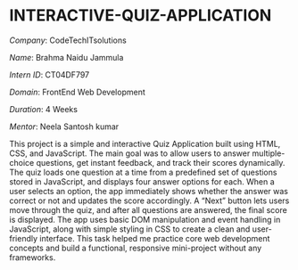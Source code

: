 # INTERACTIVE-QUIZ-APPLICATION

*Company*: CodeTechITsolutions

*Name*: Brahma Naidu Jammula

*Intern ID*: CT04DF797

*Domain*: FrontEnd Web Development

*Duration*: 4 Weeks

*Mentor*: Neela Santosh kumar

This project is a simple and interactive Quiz Application built using HTML, CSS, and JavaScript. The main goal was to allow users to answer multiple-choice questions, get instant feedback, and track their scores dynamically. The quiz loads one question at a time from a predefined set of questions stored in JavaScript, and displays four answer options for each. When a user selects an option, the app immediately shows whether the answer was correct or not and updates the score accordingly. A “Next” button lets users move through the quiz, and after all questions are answered, the final score is displayed. The app uses basic DOM manipulation and event handling in JavaScript, along with simple styling in CSS to create a clean and user-friendly interface. This task helped me practice core web development concepts and build a functional, responsive mini-project without any frameworks.

